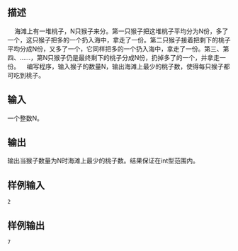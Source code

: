 ## 描述


    海滩上有一堆桃子，N只猴子来分。第一只猴子把这堆桃子平均分为N份，多了一个，这只猴子把多的一个扔入海中，拿走了一份。第二只猴子接着把剩下的桃子平均分成N份，又多了一个，它同样把多的一个扔入海中，拿走了一份。第三、第四、……，第N只猴子仍是最终剩下的桃子分成N份，扔掉多了的一个，并拿走一份。    编写程序，输入猴子的数量N，输出海滩上最少的桃子数，使得每只猴子都可吃到桃子。

## 输入


一个整数N。

## 输出


输出当猴子数量为N时海滩上最少的桃子数。结果保证在int型范围内。

## 样例输入


```
2
```


## 样例输出


```
7
```


